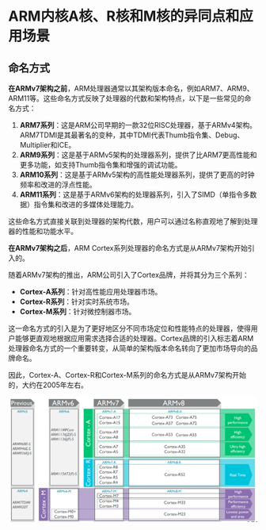 # ARM内核A核、R核和M核的异同点和应用场景

## 命名方式

**在ARMv7架构之前**，ARM处理器通常以其架构版本命名，例如ARM7、ARM9、ARM11等。这些命名方式反映了处理器的代数和架构特点，以下是一些常见的命名方式：

1. **ARM7系列**：这是ARM公司早期的一款32位RISC处理器，基于ARMv4架构。ARM7TDMI是其最著名的变种，其中TDMI代表Thumb指令集、Debug、Multiplier和ICE。
2. **ARM9系列**：这是基于ARMv5架构的处理器系列，提供了比ARM7更高性能和更多功能，如支持Thumb指令集和增强的调试功能。
3. **ARM10系列**：这是基于ARMv5架构的高性能处理器系列，提供了更高的时钟频率和改进的浮点性能。
4. **ARM11系列**：这是基于ARMv6架构的处理器系列，引入了SIMD（单指令多数据）指令集和改进的多媒体处理能力。

这些命名方式直接关联到处理器的架构代数，用户可以通过名称直观地了解到处理器的性能和功能水平。

**在ARMv7架构之后**，ARM Cortex系列处理器的命名方式是从ARMv7架构开始引入的。

随着ARMv7架构的推出，ARM公司引入了Cortex品牌，并将其分为三个系列：

- **Cortex-A系列**：针对高性能应用处理器市场。
- **Cortex-R系列**：针对实时系统市场。
- **Cortex-M系列**：针对微控制器市场。

这一命名方式的引入是为了更好地区分不同市场定位和性能特点的处理器，使得用户能够更直观地根据应用需求选择合适的处理器。Cortex品牌的引入标志着ARM处理器命名方式的一个重要转变，从简单的架构版本命名转向了更加市场导向的品牌命名。

因此，Cortex-A、Cortex-R和Cortex-M系列的命名方式是从ARMv7架构开始的，大约在2005年左右。

![](images/105355.png)
